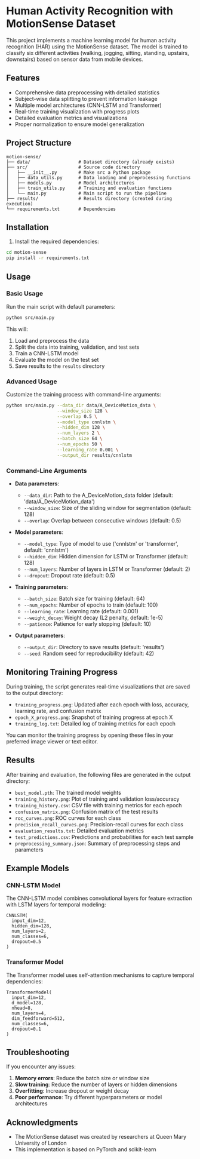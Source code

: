 # Human Activity Recognition with MotionSense Dataset

This project implements a machine learning model for human activity recognition (HAR) using the MotionSense dataset. The model is trained to classify six different activities (walking, jogging, sitting, standing, upstairs, downstairs) based on sensor data from mobile devices.

## Features

- Comprehensive data preprocessing with detailed statistics
- Subject-wise data splitting to prevent information leakage
- Multiple model architectures (CNN-LSTM and Transformer)
- Real-time training visualization with progress plots
- Detailed evaluation metrics and visualizations
- Proper normalization to ensure model generalization

## Project Structure

```
motion-sense/
├── data/                  # Dataset directory (already exists)
├── src/                   # Source code directory
│   ├── __init__.py        # Make src a Python package
│   ├── data_utils.py      # Data loading and preprocessing functions
│   ├── models.py          # Model architectures
│   ├── train_utils.py     # Training and evaluation functions
│   └── main.py            # Main script to run the pipeline
├── results/               # Results directory (created during execution)
└── requirements.txt       # Dependencies
```

## Installation

1. Install the required dependencies:
```bash
cd motion-sense
pip install -r requirements.txt
```

## Usage

### Basic Usage

Run the main script with default parameters:

```bash
python src/main.py
```

This will:
1. Load and preprocess the data
2. Split the data into training, validation, and test sets
3. Train a CNN-LSTM model
4. Evaluate the model on the test set
5. Save results to the `results` directory

### Advanced Usage

Customize the training process with command-line arguments:

```bash
python src/main.py --data_dir data/A_DeviceMotion_data \
                   --window_size 128 \
                   --overlap 0.5 \
                   --model_type cnnlstm \
                   --hidden_dim 128 \
                   --num_layers 2 \
                   --batch_size 64 \
                   --num_epochs 50 \
                   --learning_rate 0.001 \
                   --output_dir results/cnnlstm
```

### Command-Line Arguments

- **Data parameters**:
  - `--data_dir`: Path to the A_DeviceMotion_data folder (default: 'data/A_DeviceMotion_data')
  - `--window_size`: Size of the sliding window for segmentation (default: 128)
  - `--overlap`: Overlap between consecutive windows (default: 0.5)

- **Model parameters**:
  - `--model_type`: Type of model to use ('cnnlstm' or 'transformer', default: 'cnnlstm')
  - `--hidden_dim`: Hidden dimension for LSTM or Transformer (default: 128)
  - `--num_layers`: Number of layers in LSTM or Transformer (default: 2)
  - `--dropout`: Dropout rate (default: 0.5)

- **Training parameters**:
  - `--batch_size`: Batch size for training (default: 64)
  - `--num_epochs`: Number of epochs to train (default: 100)
  - `--learning_rate`: Learning rate (default: 0.001)
  - `--weight_decay`: Weight decay (L2 penalty, default: 1e-5)
  - `--patience`: Patience for early stopping (default: 10)

- **Output parameters**:
  - `--output_dir`: Directory to save results (default: 'results')
  - `--seed`: Random seed for reproducibility (default: 42)

## Monitoring Training Progress

During training, the script generates real-time visualizations that are saved to the output directory:

- `training_progress.png`: Updated after each epoch with loss, accuracy, learning rate, and confusion matrix
- `epoch_X_progress.png`: Snapshot of training progress at epoch X
- `training_log.txt`: Detailed log of training metrics for each epoch

You can monitor the training progress by opening these files in your preferred image viewer or text editor.

## Results

After training and evaluation, the following files are generated in the output directory:

- `best_model.pth`: The trained model weights
- `training_history.png`: Plot of training and validation loss/accuracy
- `training_history.csv`: CSV file with training metrics for each epoch
- `confusion_matrix.png`: Confusion matrix of the test results
- `roc_curves.png`: ROC curves for each class
- `precision_recall_curves.png`: Precision-recall curves for each class
- `evaluation_results.txt`: Detailed evaluation metrics
- `test_predictions.csv`: Predictions and probabilities for each test sample
- `preprocessing_summary.json`: Summary of preprocessing steps and parameters

## Example Models

### CNN-LSTM Model

The CNN-LSTM model combines convolutional layers for feature extraction with LSTM layers for temporal modeling:

```
CNNLSTM(
  input_dim=12,
  hidden_dim=128,
  num_layers=2,
  num_classes=6,
  dropout=0.5
)
```

### Transformer Model

The Transformer model uses self-attention mechanisms to capture temporal dependencies:

```
TransformerModel(
  input_dim=12,
  d_model=128,
  nhead=8,
  num_layers=4,
  dim_feedforward=512,
  num_classes=6,
  dropout=0.1
)
```

## Troubleshooting

If you encounter any issues:

1. **Memory errors**: Reduce the batch size or window size
2. **Slow training**: Reduce the number of layers or hidden dimensions
3. **Overfitting**: Increase dropout or weight decay
4. **Poor performance**: Try different hyperparameters or model architectures

## Acknowledgments

- The MotionSense dataset was created by researchers at Queen Mary University of London
- This implementation is based on PyTorch and scikit-learn

